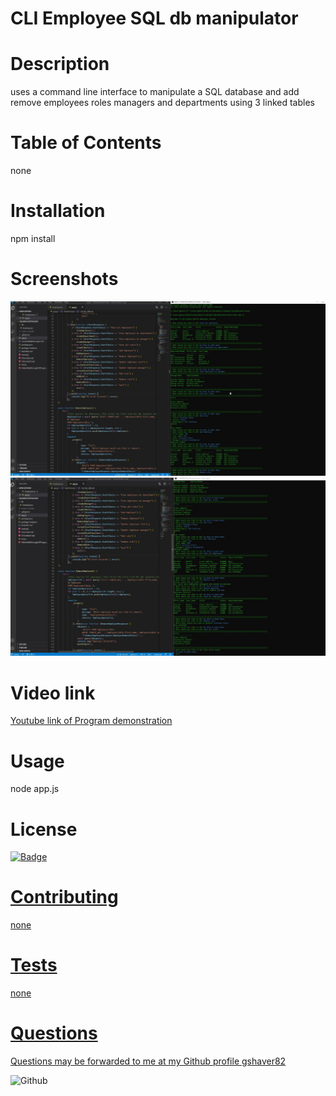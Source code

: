 # CLI Employee SQL db manipulator
# Description
uses a command line interface to manipulate a SQL database and add remove employees roles managers and departments using 3 linked tables
# Table of Contents
none
# Installation
npm install

# Screenshots

<img src='https://github.com/gshaver82/SQLEmployeeTracker/blob/master/consoleWalkthrough1.JPG' alt=screenshot width=800>
<img src='https://github.com/gshaver82/SQLEmployeeTracker/blob/master/consoleWalkthrough2.JPG' alt=screenshot width=800>

#  Video link


<a href='https://youtu.be/0suxje9FUSY '>Youtube link of Program demonstration</a>

# Usage
node app.js
# License
<a href='https://opensource.org/licenses/MIT'><img alt='Badge' src='https://img.shields.io/badge/License-MIT-yellow.svg'>

# Contributing
none
# Tests
none
# Questions
 Questions may be forwarded to me at my Github profile
<a href='https://github.com/gshaver82'>gshaver82</a>

<img src='https://avatars3.githubusercontent.com/u/52022933?v=4' alt=Github profile picture width=100>